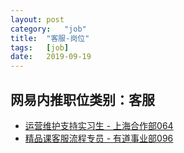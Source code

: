 ```yaml
---
layout:	post
category:	"job"
title:	"客服-岗位"
tags:	[job]
date:	2019-09-19
---
```

## 网易内推职位类别：客服
- [运营维护支持实习生 - 上海合作部064](http://mobile.bole.netease.com/bole/boleDetail?id=18046&employeeId=346f03c3cda5f04c&key=all)
- [精品课客服流程专员 - 有道事业部096](http://mobile.bole.netease.com/bole/boleDetail?id=17510&employeeId=346f03c3cda5f04c&key=all)
